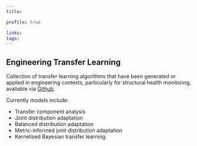 ```yaml
---
title: 

profile: true

links:
tags:
---
```

## Engineering Transfer Learning

Collection of transfer learning algorithms that have been generated or applied in engineering contexts, particularly for structural health monitoring, avaliable via [Github](https://github.com/pagard/EngineeringTransferLearning).

Currently models include:
- Transfer component analysis
- Joint distribution adaptation
- Balanced distribution adaptation
- Metric-informed joint distribution adaptation
- Kernelised Bayesian transfer learning